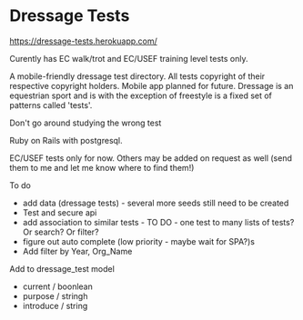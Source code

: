 # Dressage Tests

https://dressage-tests.herokuapp.com/

Curently has EC walk/trot and EC/USEF training level tests only. 

A mobile-friendly dressage test directory. All tests copyright of their respective copyright holders.
Mobile app planned for future. Dressage is an equestrian sport and is with the exception of freestyle is a fixed set of patterns called 'tests'.

Don't go around studying the wrong test

Ruby on Rails with postgresql.

EC/USEF tests only for now. Others may be added on request as well (send them to me and let me know where to find them!)

To do

- add data (dressage tests) - several more seeds still need to be created
- Test and secure api
- add association to similar tests  - TO DO - one test to many lists of tests? Or search? Or filter?
- figure out auto complete (low priority - maybe wait for SPA?)s
- Add filter by Year, Org_Name 

Add to dressage_test model 
- current / boonlean 
- purpose / stringh
- introduce / string 

